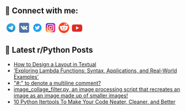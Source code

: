 ## 🔎 Connect with me:
[<img src="https://github.com/bullbesh/bullbesh/blob/main/images/Telegram.png" width="32" height="32" />](https://t.me/bullbesh)
[<img src="https://github.com/bullbesh/bullbesh/blob/main/images/VK.png" width="32" height="32" />](https://vk.com/bullbesh)
[<img src="https://github.com/bullbesh/bullbesh/blob/main/images/Twitter.png" width="32" height="32" />](https://twitter.com/bullbesh1)
[<img src="https://github.com/bullbesh/bullbesh/blob/main/images/Instagram.png" width="32" height="32" />](https://www.instagram.com/bullbesh)
[<img src="https://github.com/bullbesh/bullbesh/blob/main/images/Reddit.png" width="32" height="32" />](https://www.reddit.com/user/bullbesh)
[<img src="https://github.com/bullbesh/bullbesh/blob/main/images/YouTube.png" width="32" height="32" />](https://www.youtube.com/channel/UCtfjRs6uzgq5mfm8S06WTcg)

## 📕 Latest r/Python Posts
<!-- BLOG-POST-LIST:START -->
- [How to Design a Layout in Textual](https://www.reddit.com/r/Python/comments/13k603q/how_to_design_a_layout_in_textual/)
- [‘Exploring Lambda Functions: Syntax, Applications, and Real-World Examples&#39;](https://www.reddit.com/r/Python/comments/13k444u/exploring_lambda_functions_syntax_applications/)
- [&quot;#:&quot; to denote a multiline comment?](https://www.reddit.com/r/Python/comments/13k0t6r/to_denote_a_multiline_comment/)
- [image_collage_filter.py, an image processing script that recreates an image as an image made up of smaller images!](https://www.reddit.com/r/Python/comments/13k0sg9/image_collage_filterpy_an_image_processing_script/)
- [10 Python Itertools To Make Your Code Neater, Cleaner, and Better](https://www.reddit.com/r/Python/comments/13k0daj/10_python_itertools_to_make_your_code_neater/)
<!-- BLOG-POST-LIST:END -->
